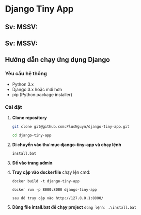 # Django Tiny App

## Sv: MSSV:
## Sv: MSSV:

## Hướng dẫn chạy ứng dụng Django

### Yêu cầu hệ thống
- Python 3.x
- Django 3.x hoặc mới hơn
- pip (Python package installer)

### Cài đặt

1. **Clone repository**
    ```bash
    git clone git@github.com:PlusNguyn/django-tiny-app.git

    cd django-tiny-app
    ```
2. **Di chuyển vào thư mục django-tiny-app và chạy lệnh**
    ```bash
    install.bat
    ```

3. **Để vào trang admin**

33. **Truy cập vào dockerfile**
    chạy lện cmd:
     ```
     docker build -t django-tiny-app

     docker run -p 8000:8000 django-tiny-app 

    sau đó truy cập vào http://127.0.0.1:8000/
    ```

8. **Dùng file intall.bat để chạy project**
    ```dùng lệnh: .\install.bat```
   